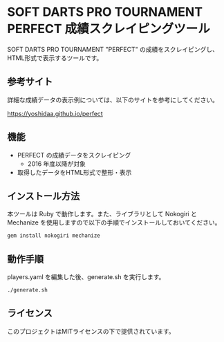 # SOFT DARTS PRO TOURNAMENT PERFECT 成績スクレイピングツール

SOFT DARTS PRO TOURNAMENT "PERFECT" の成績をスクレイピングし、HTML形式で表示するツールです。

## 参考サイト

詳細な成績データの表示例については、以下のサイトを参考にしてください。

https://yoshidaa.github.io/perfect

## 機能

- PERFECT の成績データをスクレイピング
    - 2016 年度以降が対象
- 取得したデータをHTML形式で整形・表示

## インストール方法

本ツールは Ruby で動作します。また、ライブラリとして Nokogiri と Mechanize を使用しますので以下の手順でインストールしておいてください。

```sh
gem install nokogiri mechanize
```

## 動作手順

players.yaml を編集した後、generate.sh を実行します。

```sh
./generate.sh
```

## ライセンス

このプロジェクトはMITライセンスの下で提供されています。
